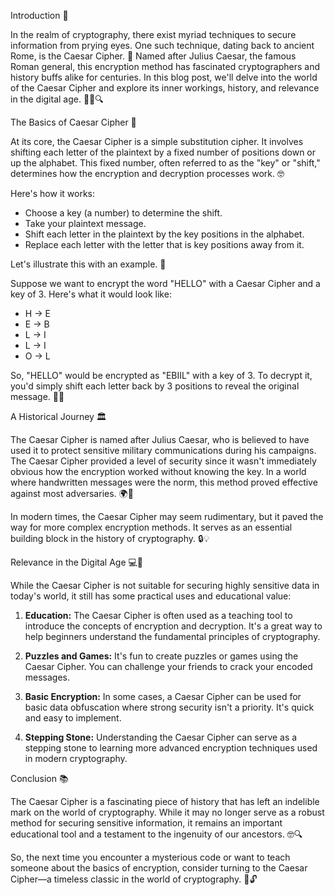 Introduction 📜

In the realm of cryptography, there exist myriad techniques to secure information from prying eyes. One such technique, dating back to ancient Rome, is the Caesar Cipher. 🤯 Named after Julius Caesar, the famous Roman general, this encryption method has fascinated cryptographers and history buffs alike for centuries. In this blog post, we'll delve into the world of the Caesar Cipher and explore its inner workings, history, and relevance in the digital age. 🕵️‍♀️🔍

The Basics of Caesar Cipher 🧐

At its core, the Caesar Cipher is a simple substitution cipher. It involves shifting each letter of the plaintext by a fixed number of positions down or up the alphabet. This fixed number, often referred to as the "key" or "shift," determines how the encryption and decryption processes work. 🤓

Here's how it works:
- Choose a key (a number) to determine the shift.
- Take your plaintext message.
- Shift each letter in the plaintext by the key positions in the alphabet.
- Replace each letter with the letter that is key positions away from it.

Let's illustrate this with an example. 📝

Suppose we want to encrypt the word "HELLO" with a Caesar Cipher and a key of 3. Here's what it would look like:

- H → E
- E → B
- L → I
- L → I
- O → L

So, "HELLO" would be encrypted as "EBIIL" with a key of 3. To decrypt it, you'd simply shift each letter back by 3 positions to reveal the original message. 🧑‍💻

A Historical Journey 🏛️

The Caesar Cipher is named after Julius Caesar, who is believed to have used it to protect sensitive military communications during his campaigns. The Caesar Cipher provided a level of security since it wasn't immediately obvious how the encryption worked without knowing the key. In a world where handwritten messages were the norm, this method proved effective against most adversaries. 🌍🏹

In modern times, the Caesar Cipher may seem rudimentary, but it paved the way for more complex encryption methods. It serves as an essential building block in the history of cryptography. 🔒💡

Relevance in the Digital Age 💻🔐

While the Caesar Cipher is not suitable for securing highly sensitive data in today's world, it still has some practical uses and educational value:

1. **Education:** The Caesar Cipher is often used as a teaching tool to introduce the concepts of encryption and decryption. It's a great way to help beginners understand the fundamental principles of cryptography.

2. **Puzzles and Games:** It's fun to create puzzles or games using the Caesar Cipher. You can challenge your friends to crack your encoded messages.

3. **Basic Encryption:** In some cases, a Caesar Cipher can be used for basic data obfuscation where strong security isn't a priority. It's quick and easy to implement.

4. **Stepping Stone:** Understanding the Caesar Cipher can serve as a stepping stone to learning more advanced encryption techniques used in modern cryptography.

Conclusion 📚

The Caesar Cipher is a fascinating piece of history that has left an indelible mark on the world of cryptography. While it may no longer serve as a robust method for securing sensitive information, it remains an important educational tool and a testament to the ingenuity of our ancestors. 🤓🔍

So, the next time you encounter a mysterious code or want to teach someone about the basics of encryption, consider turning to the Caesar Cipher—a timeless classic in the world of cryptography. 🧩🔓
